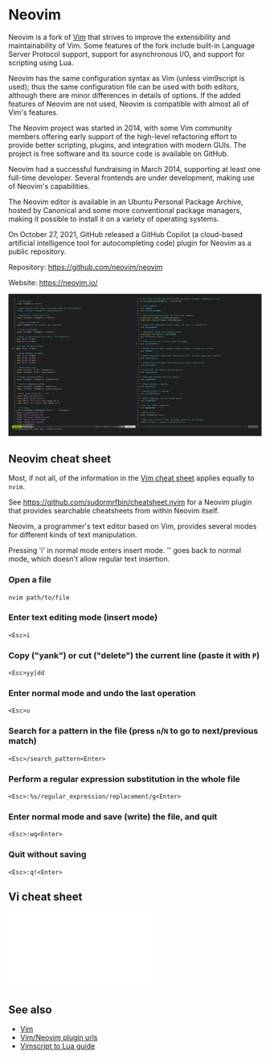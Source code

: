 # Neovim

Neovim is a fork of [Vim](vim.md) that strives to improve the extensibility and maintainability of Vim. Some features of the fork include built-in Language Server Protocol support, support for asynchronous I/O, and support for scripting using Lua.

Neovim has the same configuration syntax as Vim (unless vim9script is used); thus the same configuration file can be used with both editors, although there are minor differences in details of options. If the added features of Neovim are not used, Neovim is compatible with almost all of Vim's features.

The Neovim project was started in 2014, with some Vim community members offering early support of the high-level refactoring effort to provide better scripting, plugins, and integration with modern GUIs. The project is free software and its source code is available on GitHub.

Neovim had a successful fundraising in March 2014, supporting at least one full-time developer. Several frontends are under development, making use of Neovim's capabilities.

The Neovim editor is available in an Ubuntu Personal Package Archive, hosted by Canonical and some more conventional package managers, making it possible to install it on a variety of operating systems.

On October 27, 2021, GitHub released a GitHub Copilot (a cloud-based artificial intelligence tool for autocompleting code) plugin for Neovim as a public repository.

Repository: <https://github.com/neovim/neovim>

Website: <https://neovim.io/>

![](assets/neovim.png)

## Neovim cheat sheet

Most, if not all, of the information in the [Vim cheat sheet](vim.md)
applies equally to `nvim`.

See <https://github.com/sudormrfbin/cheatsheet.nvim> for a Neovim plugin
that provides searchable cheatsheets from within Neovim itself.

Neovim, a programmer's text editor based on Vim, provides several modes
for different kinds of text manipulation.

Pressing 'i' in normal mode enters insert mode.
'<Esc>' goes back to normal mode, which doesn't allow regular text insertion.

### Open a file

```shell
nvim path/to/file
```

### Enter text editing mode (insert mode)

```shell
<Esc>i
```

### Copy ("yank") or cut ("delete") the current line (paste it with `P`)

```shell
<Esc>yy|dd
```

### Enter normal mode and undo the last operation

```shell
<Esc>u
```

### Search for a pattern in the file (press `n`/`N` to go to next/previous match)

```shell
<Esc>/search_pattern<Enter>
```

### Perform a regular expression substitution in the whole file

```shell
<Esc>:%s/regular_expression/replacement/g<Enter>
```

### Enter normal mode and save (write) the file, and quit

```shell
<Esc>:wq<Enter>
```

### Quit without saving

```shell
<Esc>:q!<Enter>
```

## Vi cheat sheet

![Vi cheat sheet](assets/vi_cheat_sheet.pdf)

## See also

- [Vim](vim.md)
- [Vim/Neovim plugin urls](Plugin-urls.md)
- [Vimscript to Lua guide](https://www.imaginaryrobots.net/posts/2021-04-17-converting-vimrc-to-lua)
